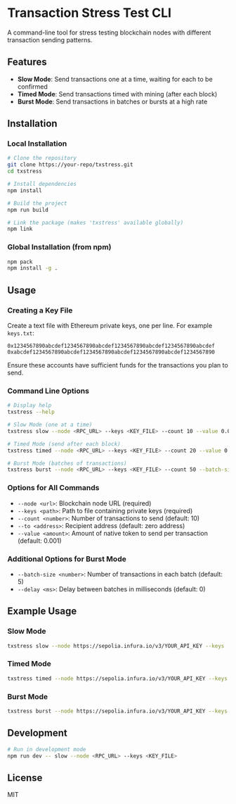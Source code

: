 # Transaction Stress Test CLI

A command-line tool for stress testing blockchain nodes with different transaction sending patterns.

## Features

- **Slow Mode**: Send transactions one at a time, waiting for each to be confirmed
- **Timed Mode**: Send transactions timed with mining (after each block)
- **Burst Mode**: Send transactions in batches or bursts at a high rate

## Installation

### Local Installation

```bash
# Clone the repository
git clone https://your-repo/txstress.git
cd txstress

# Install dependencies
npm install

# Build the project
npm run build

# Link the package (makes 'txstress' available globally)
npm link
```

### Global Installation (from npm)

```bash
npm pack
npm install -g .
```

## Usage

### Creating a Key File

Create a text file with Ethereum private keys, one per line. For example `keys.txt`:

```
0x1234567890abcdef1234567890abcdef1234567890abcdef1234567890abcdef
0xabcdef1234567890abcdef1234567890abcdef1234567890abcdef1234567890
```

Ensure these accounts have sufficient funds for the transactions you plan to send.

### Command Line Options

```bash
# Display help
txstress --help

# Slow Mode (one at a time)
txstress slow --node <RPC_URL> --keys <KEY_FILE> --count 10 --value 0.001

# Timed Mode (send after each block)
txstress timed --node <RPC_URL> --keys <KEY_FILE> --count 20 --value 0.001

# Burst Mode (batches of transactions)
txstress burst --node <RPC_URL> --keys <KEY_FILE> --count 50 --batch-size 5 --delay 500
```

### Options for All Commands

- `--node <url>`: Blockchain node URL (required)
- `--keys <path>`: Path to file containing private keys (required)
- `--count <number>`: Number of transactions to send (default: 10)
- `--to <address>`: Recipient address (default: zero address)
- `--value <amount>`: Amount of native token to send per transaction (default: 0.001)

### Additional Options for Burst Mode

- `--batch-size <number>`: Number of transactions in each batch (default: 5)
- `--delay <ms>`: Delay between batches in milliseconds (default: 0)

## Example Usage

### Slow Mode

```bash
txstress slow --node https://sepolia.infura.io/v3/YOUR_API_KEY --keys ./keys.txt --count 5 --to 0x742d35Cc6634C0532925a3b844Bc454e4438f44e --value 0.0001
```

### Timed Mode

```bash
txstress timed --node https://sepolia.infura.io/v3/YOUR_API_KEY --keys ./keys.txt --count 10 --to 0x742d35Cc6634C0532925a3b844Bc454e4438f44e --value 0.0001
```

### Burst Mode

```bash
txstress burst --node https://sepolia.infura.io/v3/YOUR_API_KEY --keys ./keys.txt --count 20 --batch-size 5 --delay 100 --to 0x742d35Cc6634C0532925a3b844Bc454e4438f44e --value 0.0001
```

## Development

```bash
# Run in development mode
npm run dev -- slow --node <RPC_URL> --keys <KEY_FILE>
```

## License

MIT
